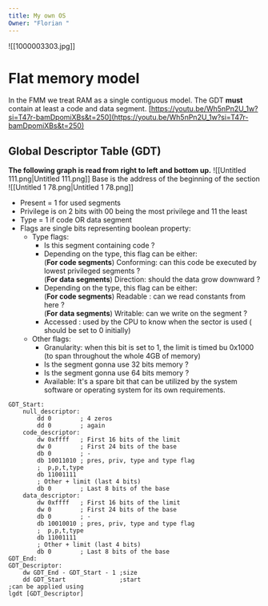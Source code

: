 ```yaml
---
title: My own OS
Owner: "Florian "
---
```

  
![[1000003303.jpg]]
# Flat memory model
In the FMM we treat RAM as a single contiguous model. The GDT **must** contain at least a code and data segment.
[https://youtu.be/Wh5nPn2U_1w?si=T47r-bamDpomiXBs&t=250](https://youtu.be/Wh5nPn2U_1w?si=T47r-bamDpomiXBs&t=250)
## Global Descriptor Table (GDT)
**The following graph is read from right to left and bottom up.**
![[Untitled 111.png|Untitled 111.png]]
Base is the address of the beginning of the section
![[Untitled 1 78.png|Untitled 1 78.png]]
- Present = 1 for used segments
- Privilege is on 2 bits with 00 being the most privilege and 11 the least
- Type = 1 if code OR data segment
- Flags are single bits representing boolean property:
    - Type flags:
        - Is this segment containing code ?
        - Depending on the type, this flag can be either:  
            (**For code segments**) Conforming: can this code be executed by lowest privileged segments ?  
            (**For data segments**) Direction: should the data grow downward ?
        - Depending on the type, this flag can be either:  
            (**For code segments**) Readable : can we read constants from here ?  
            (**For data segments**) Writable: can we write on the segment ?
        - Accessed : used by the CPU to know when the sector is used ( should be set to 0 initially)
    - Other flags:
        - Granularity: when this bit is set to 1, the limit is timed bu 0x1000 (to span throughout the whole 4GB of memory)
        - Is the segment gonna use 32 bits memory ?
        - Is the segment gonna use 64 bits memory ?
        - Available: It's a spare bit that can be utilized by the system software or operating system for its own requirements.
```Assembly
GDT_Start:
    null_descriptor:
        dd 0        ; 4 zeros
        dd 0        ; again
    code_descriptor:
        dw 0xffff   ; First 16 bits of the limit
        dw 0        ; First 24 bits of the base
        db 0        ; -
        db 10011010 ; pres, priv, type and type flag
        ;  p,p,t,type
        db 11001111
        ; Other + limit (last 4 bits)
        db 0        ; Last 8 bits of the base
    data_descriptor:
        dw 0xffff   ; First 16 bits of the limit
        dw 0        ; First 24 bits of the base
        db 0        ; -
        db 10010010 ; pres, priv, type and type flag
        ;  p,p,t,type
        db 11001111
        ; Other + limit (last 4 bits)
        db 0        ; Last 8 bits of the base
GDT_End:
GDT_Descriptor:
    dw GDT_End - GDT_Start - 1 ;size
    dd GDT_Start               ;start
;can be applied using
lgdt [GDT_Descriptor]
```